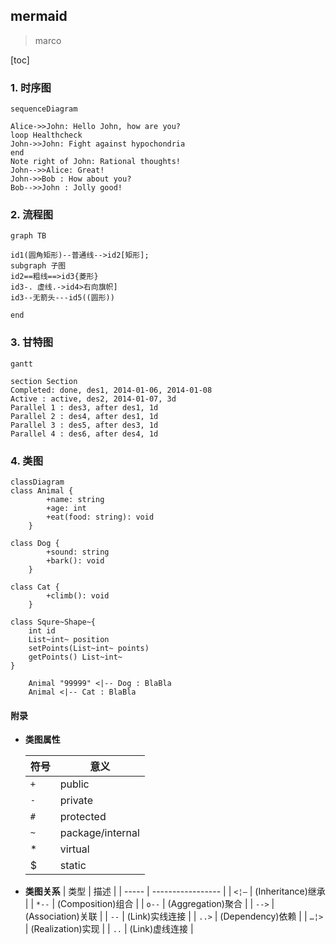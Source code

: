 ## mermaid

> marco

[toc]

### 1. 时序图

```mermaid
sequenceDiagram

Alice->>John: Hello John, how are you?
loop Healthcheck
John->>John: Fight against hypochondria
end
Note right of John: Rational thoughts!
John-->>Alice: Great!
John->>Bob : How about you?
Bob-->>John : Jolly good!
```

### 2. 流程图

```mermaid
graph TB

id1(圆角矩形)--普通线-->id2[矩形];
subgraph 子图
id2==粗线==>id3{菱形}
id3-. 虚线.->id4>右向旗帜]
id3--无箭头---id5((圆形))

end
```

### 3. 甘特图

```mermaid
gantt

section Section
Completed: done, des1, 2014-01-06, 2014-01-08
Active : active, des2, 2014-01-07, 3d
Parallel 1 : des3, after des1, 1d
Parallel 2 : des4, after des1, 1d
Parallel 3 : des5, after des3, 1d
Parallel 4 : des6, after des4, 1d
```

### 4. 类图

```mermaid
classDiagram
class Animal {
        +name: string
        +age: int
        +eat(food: string): void
    }

class Dog {
        +sound: string
        +bark(): void
    }

class Cat {
        +climb(): void
    }
    
class Squre~Shape~{
    int id
    List~int~ position
    setPoints(List~int~ points)
    getPoints() List~int~
}

    Animal "99999" <|-- Dog : BlaBla
    Animal <|-- Cat : BlaBla
```

#### 附录

+ **类图属性**

  | 符号 | 意义             |
  | ---- | ---------------- |
  | `+`  | public           |
  | `-`  | private          |
  | `#`  | protected        |
  | `~`  | package/internal |
  | *    | virtual          |
  | $    | static           |

  
* **类图关系**
  | 类型  | 描述              |
  | ----- | ----------------- |
  | `<¦–` | (Inheritance)继承 |
  | `*--` | (Composition)组合 |
  | `o--` | (Aggregation)聚合 |
  | `-->` | (Association)关联 |
  | `--`  | (Link)实线连接    |
  | `..>` | (Dependency)依赖  |
  | `…¦>` | (Realization)实现 |
  | `..`  | (Link)虚线连接    |